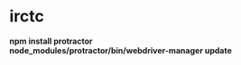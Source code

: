 # irctc
<B>npm install protractor</B></BR>
<B>node_modules/protractor/bin/webdriver-manager update</B>
